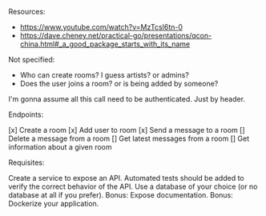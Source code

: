 Resources:

- https://www.youtube.com/watch?v=MzTcsI6tn-0
- https://dave.cheney.net/practical-go/presentations/qcon-china.html#_a_good_package_starts_with_its_name

Not specified:

- Who can create rooms? I guess artists? or admins?
- Does the user joins a room? or is being added by someone?

I'm gonna assume all this call need to be authenticated. Just by header.

Endpoints:

[x] Create a room
[x] Add user to room
[x] Send a message to a room
[] Delete a message from a room
[] Get latest messages from a room
[] Get information about a given room

Requisites:

Create a service to expose an API.
Automated tests should be added to verify the correct behavior of the API.
Use a database of your choice (or no database at all if you prefer).
Bonus: Expose documentation.
Bonus: Dockerize your application.
